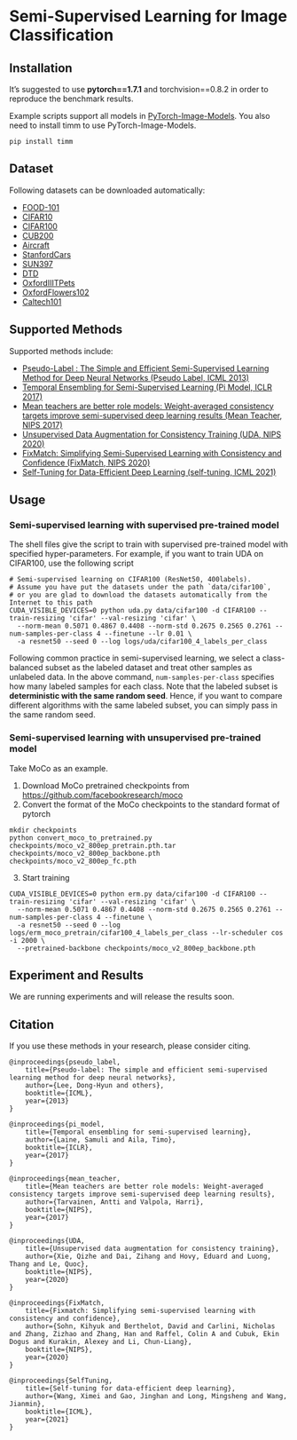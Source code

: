 # Semi-Supervised Learning for Image Classification

## Installation

It’s suggested to use **pytorch==1.7.1** and torchvision==0.8.2 in order to reproduce the benchmark results.

Example scripts support all models in [PyTorch-Image-Models](https://github.com/rwightman/pytorch-image-models). You
also need to install timm to use PyTorch-Image-Models.

```
pip install timm
```

## Dataset

Following datasets can be downloaded automatically:

- [FOOD-101](https://data.vision.ee.ethz.ch/cvl/datasets_extra/food-101/)
- [CIFAR10](http://www.cs.utoronto.ca/~kriz/cifar.html)
- [CIFAR100](http://www.cs.utoronto.ca/~kriz/cifar.html)
- [CUB200](http://www.vision.caltech.edu/visipedia/CUB-200-2011.html)
- [Aircraft](https://www.robots.ox.ac.uk/~vgg/data/fgvc-aircraft/)
- [StanfordCars](https://ai.stanford.edu/~jkrause/cars/car_dataset.html)
- [SUN397](https://vision.princeton.edu/projects/2010/SUN/)
- [DTD](https://www.robots.ox.ac.uk/~vgg/data/dtd/index.html)
- [OxfordIIITPets](https://www.robots.ox.ac.uk/~vgg/data/pets/)
- [OxfordFlowers102](https://www.robots.ox.ac.uk/~vgg/data/flowers/102/)
- [Caltech101](http://www.vision.caltech.edu/Image_Datasets/Caltech101/)

## Supported Methods

Supported methods include:

- [Pseudo-Label : The Simple and Efficient Semi-Supervised Learning Method for Deep Neural Networks (Pseudo Label, ICML 2013)](http://citeseerx.ist.psu.edu/viewdoc/download?doi=10.1.1.664.3543&rep=rep1&type=pdf)
- [Temporal Ensembling for Semi-Supervised Learning (Pi Model, ICLR 2017)](https://arxiv.org/abs/1610.02242)
- [Mean teachers are better role models: Weight-averaged consistency targets improve semi-supervised deep learning results (Mean Teacher, NIPS 2017)](https://arxiv.org/abs/1703.01780)
- [Unsupervised Data Augmentation for Consistency Training (UDA, NIPS 2020)](https://arxiv.org/pdf/1904.12848v4.pdf)
- [FixMatch: Simplifying Semi-Supervised Learning with Consistency and Confidence (FixMatch, NIPS 2020)](https://arxiv.org/abs/2001.07685)
- [Self-Tuning for Data-Efficient Deep Learning (self-tuning, ICML 2021)](http://ise.thss.tsinghua.edu.cn/~mlong/doc/Self-Tuning-for-Data-Efficient-Deep-Learning-icml21.pdf)

## Usage

### Semi-supervised learning with supervised pre-trained model
The shell files give the script to train with supervised pre-trained model with specified hyper-parameters.
For example, if you want to train UDA on CIFAR100, use the following script

```shell script
# Semi-supervised learning on CIFAR100 (ResNet50, 400labels).
# Assume you have put the datasets under the path `data/cifar100`, 
# or you are glad to download the datasets automatically from the Internet to this path
CUDA_VISIBLE_DEVICES=0 python uda.py data/cifar100 -d CIFAR100 --train-resizing 'cifar' --val-resizing 'cifar' \
  --norm-mean 0.5071 0.4867 0.4408 --norm-std 0.2675 0.2565 0.2761 --num-samples-per-class 4 --finetune --lr 0.01 \
  -a resnet50 --seed 0 --log logs/uda/cifar100_4_labels_per_class  
```
Following common practice in semi-supervised learning, we select a class-balanced subset as the labeled dataset and 
treat other samples as unlabeled data. In the above command, `num-samples-per-class` specifies how many 
labeled samples for each class. Note that the labeled subset is **deterministic with the same random seed**. Hence, if
you want to compare different algorithms with the same labeled subset, you can simply pass in the same random seed.

### Semi-supervised learning with unsupervised pre-trained model
Take MoCo as an example.

1. Download MoCo pretrained checkpoints from https://github.com/facebookresearch/moco
2. Convert  the format of the MoCo checkpoints to the standard format of pytorch
```shell
mkdir checkpoints
python convert_moco_to_pretrained.py checkpoints/moco_v2_800ep_pretrain.pth.tar checkpoints/moco_v2_800ep_backbone.pth checkpoints/moco_v2_800ep_fc.pth
```
3. Start training
```shell
CUDA_VISIBLE_DEVICES=0 python erm.py data/cifar100 -d CIFAR100 --train-resizing 'cifar' --val-resizing 'cifar' \
  --norm-mean 0.5071 0.4867 0.4408 --norm-std 0.2675 0.2565 0.2761 --num-samples-per-class 4 --finetune \
  -a resnet50 --seed 0 --log logs/erm_moco_pretrain/cifar100_4_labels_per_class --lr-scheduler cos -i 2000 \
  --pretrained-backbone checkpoints/moco_v2_800ep_backbone.pth
```

## Experiment and Results

We are running experiments and will release the results soon.

## Citation

If you use these methods in your research, please consider citing.

```
@inproceedings{pseudo_label,
    title={Pseudo-label: The simple and efficient semi-supervised learning method for deep neural networks},
    author={Lee, Dong-Hyun and others},
    booktitle={ICML},
    year={2013}
}

@inproceedings{pi_model,
    title={Temporal ensembling for semi-supervised learning},
    author={Laine, Samuli and Aila, Timo},
    booktitle={ICLR},
    year={2017}
}

@inproceedings{mean_teacher,
    title={Mean teachers are better role models: Weight-averaged consistency targets improve semi-supervised deep learning results},
    author={Tarvainen, Antti and Valpola, Harri},
    booktitle={NIPS},
    year={2017}
}

@inproceedings{UDA,
    title={Unsupervised data augmentation for consistency training},
    author={Xie, Qizhe and Dai, Zihang and Hovy, Eduard and Luong, Thang and Le, Quoc},
    booktitle={NIPS},
    year={2020}
}

@inproceedings{FixMatch,
    title={Fixmatch: Simplifying semi-supervised learning with consistency and confidence},
    author={Sohn, Kihyuk and Berthelot, David and Carlini, Nicholas and Zhang, Zizhao and Zhang, Han and Raffel, Colin A and Cubuk, Ekin Dogus and Kurakin, Alexey and Li, Chun-Liang},
    booktitle={NIPS},
    year={2020}
}

@inproceedings{SelfTuning,
    title={Self-tuning for data-efficient deep learning},
    author={Wang, Ximei and Gao, Jinghan and Long, Mingsheng and Wang, Jianmin},
    booktitle={ICML},
    year={2021}
}
```
